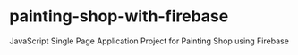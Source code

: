 # painting-shop-with-firebase
JavaScript Single Page Application Project for Painting Shop using Firebase

